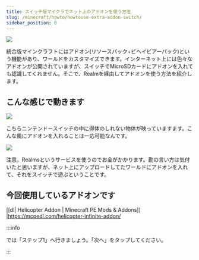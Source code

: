 ```yaml
---
title: スイッチ版マイクラでネット上のアドオンを使う方法
slug: /minecraft/howto/howtouse-extra-addon-switch/
sidebar_position: 0
---
```


![](https://cdn-ak.f.st-hatena.com/images/fotolife/s/sasigume/20210208/20210208102533.png)

統合版マインクラフトにはアドオン(リソースパック+ビヘイビアーパック)という機能があり、ワールドをカスタマイズできます。インターネット上には色々なアドオンが公開されていますが、スイッチでMicroSDカードにアドオンを入れても認識してくれません。そこで、Realmを経由してアドオンを使う方法を紹介します。


## こんな感じで動きます

![](https://cdn-ak.f.st-hatena.com/images/fotolife/s/sasigume/20210208/20210208123622.png)

こちらニンテンドースイッチの中に得体のしれない物体が映っていますます。こんな風にアドオンを入れることは一応可能なんです。

![](https://cdn-ak.f.st-hatena.com/images/fotolife/s/sasigume/20210208/20210208102615.png)

注意。Realmsというサービスを使うのでお金がかかります。勘の言い方は気付いたと思いますが、ネット上にアップロードしてたワールドにアドオンを入れて、それをスイッチで遊ぶということです。

## 今回使用しているアドオンです

[[dl| Helicopter Addon | Minecraft PE Mods & Addons]]
|<https://mcpedl.com/helicopter-infinite-addon/>

:::info

では「ステップ1」へ行きましょう。「次へ」をタップしてください。

:::
